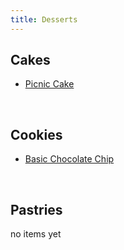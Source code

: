 ```yaml
---
title: Desserts
---
```

## Cakes
- [Picnic Cake](/desserts/picnic_cake.md)
<br/>

## Cookies
- [Basic Chocolate Chip](/desserts/basic_chocolate_chip.md)
<br/>

## Pastries
no items yet